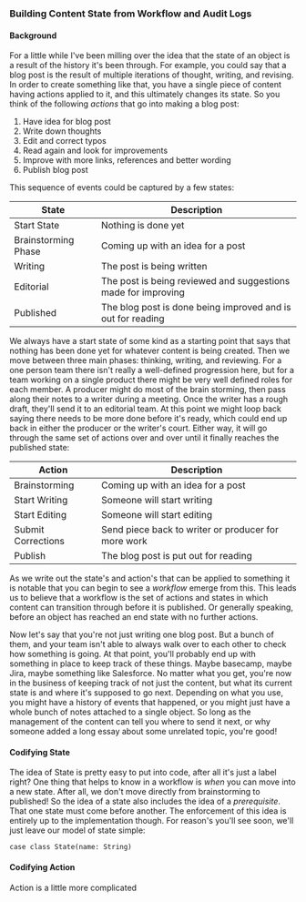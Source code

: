 ### Building Content State from Workflow and Audit Logs

#### Background

For a little while I've been milling over the idea that the state of an object 
is a result of the history it's been through. For example, you could say that 
a blog post is the result of multiple iterations of thought, writing, and 
revising. In order to create something like that, you have a single piece 
of content having actions applied to it, and this ultimately changes its 
state. So you think of the following _actions_ that go into making a blog 
post:

1. Have idea for blog post 
2. Write down thoughts
3. Edit and correct typos
4. Read again and look for improvements
5. Improve with more links, references and better wording
6. Publish blog post

This sequence of events could be captured by a few states:

<table>
	<thead>
		<th>State</th>
		<th>Description</th>
	</thead>
	<tbody>
		<tr>
			<td>Start State</td>
			<td>Nothing is done yet</td>
		</tr>
		<tr>
			<td>Brainstorming Phase</td>
			<td>Coming up with an idea for a post</td>
		</tr>
		<tr>
			<td>Writing</td>
			<td>The post is being written</td>
		</tr>
		<tr>
			<td>Editorial</td>
			<td>The post is being reviewed and suggestions made for improving</td>
		</tr>
		<tr>
			<td>Published</td>
			<td>The blog post is done being improved and is out for reading</td>
		</tr>
	</tbody>
</table>

We always have a start state of some kind as a starting point that says 
that nothing has been done yet for whatever content is being created. Then 
we move between three main phases: thinking, writing, and reviewing. For 
a one person team there isn't really a well-defined progression here, but 
for a team working on a single product there might be very well defined 
roles for each member. A producer might do most of the brain storming, 
then pass along their notes to a writer during a meeting. Once the writer 
has a rough draft, they'll send it to an editorial team. At this point 
we might loop back saying there needs to be more done before it's ready, 
which could end up back in either the producer or the writer's court. 
Either way, it will go through the same set of actions over and over until 
it finally reaches the published state:

<table>
	<thead>
		<th>Action</th>
		<th>Description</th>
	</thead>
	<tbody>
		<tr>
			<td>Brainstorming</td>
			<td>Coming up with an idea for a post</td>
		</tr>
		<tr>
			<td>Start Writing</td>
			<td>Someone will start writing</td>
		</tr>
		<tr>
			<td>Start Editing</td>
			<td>Someone will start editing</td>
		</tr>
		<tr>
			<td>Submit Corrections</td>
			<td>Send piece back to writer or producer for more work</td>
		</tr>
		<tr>
			<td>Publish</td>
			<td>The blog post is put out for reading</td>
		</tr>
	</tbody>
</table>

As we write out the state's and action's that can be applied to something 
it is notable that you can begin to see a _workflow_ emerge from this. 
This leads us to believe that a workflow is the set of actions and states 
in which content can transition through before it is published. Or generally 
speaking, before an object has reached an end state with no further actions.

Now let's say that you're not just writing one blog post. But a bunch of 
them, and your team isn't able to always walk over to each other to check 
how something is going. At that point, you'll probably end up with something 
in place to keep track of these things. Maybe basecamp, maybe Jira, maybe 
something like Salesforce. No matter what you get, you're now in the business 
of keeping track of not just the content, but what its current state is 
and where it's supposed to go next. Depending on what you use, you might 
have a history of events that happened, or you might just have a whole 
bunch of notes attached to a single object. So long as the management of
the content can tell you where to send it next, or why someone added a 
long essay about some unrelated topic, you're good!

#### Codifying State

The idea of State is pretty easy to put into code, after all it's just a 
label right? One thing that helps to know in a workflow is _when_ you 
can move into a new state. After all, we don't move directly from 
brainstorming to published! So the idea of a state also includes the idea 
of a _prerequisite_. That one state must come before another. The 
enforcement of this idea is entirely up to the implementation though. 
For reason's you'll see soon, we'll just leave our model of state simple:

	case class State(name: String)

#### Codifying Action

Action is a little more complicated